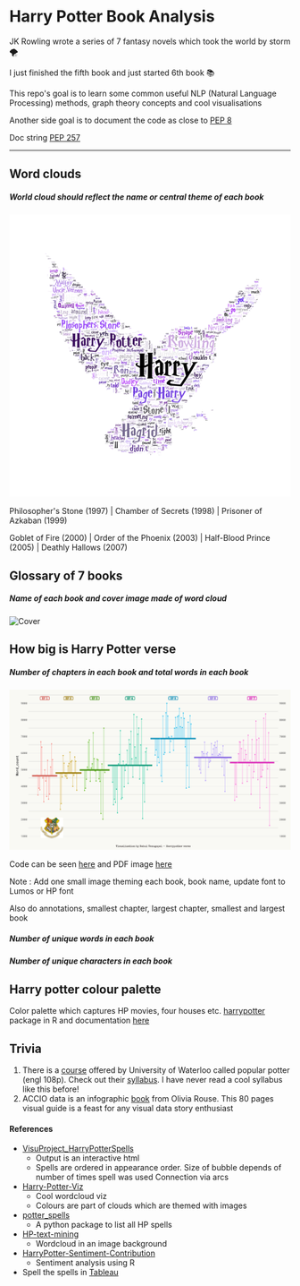 # Harry Potter Book Analysis
JK Rowling wrote a series of 7 fantasy novels which took the world by storm :tornado:

I just finished the fifth book and just started 6th book :books:

This repo's goal is to learn some common useful NLP (Natural Language Processing) methods, graph theory concepts and cool visualisations

Another side goal is to document the code as close to [PEP 8](https://www.python.org/dev/peps/pep-0008/)

Doc string [PEP 257](https://www.python.org/dev/peps/pep-0257/)

---

## Word clouds

##### World cloud should reflect the name or central theme of each book

![Combined gif](https://github.com/rahulvenugopal/Harry-Potter-Book-Analysis/blob/main/images/hp_world.gif)

Philosopher's Stone (1997) | Chamber of Secrets (1998) | Prisoner of Azkaban (1999)

Goblet of Fire (2000) | Order of the Phoenix (2003) | Half-Blood Prince (2005) | Deathly Hallows (2007)

## Glossary of 7 books

##### Name of each book and cover image made of word cloud

![Cover](https://github.com/rahulvenugopal/Harry-Potter-Book-Analysis/blob/main/images/gridplot/HP_Grid.jpg)

## How big is Harry Potter verse

##### Number of chapters in each book and total words in each book

![CoverImage](https://github.com/rahulvenugopal/Harry-Potter-Book-Analysis/blob/main/images/HowBigisHP.png)

Code can be seen [here](https://github.com/rahulvenugopal/Harry-Potter-Book-Analysis/blob/main/code/harry_words.R) and PDF image [here](https://github.com/rahulvenugopal/Harry-Potter-Book-Analysis/blob/main/HowBigisHP.pdf)

Note : Add one small image theming each book, book name, update font to Lumos or HP font

Also do annotations, smallest chapter, largest chapter, smallest and largest book

##### Number of unique words in each book

##### Number of unique characters in each book

## Harry potter colour palette

Color palette which captures HP movies, four houses etc.
[harrypotter](https://github.com/aljrico/harrypotter) package in R and documentation [here](https://cran.r-project.org/web/packages/harrypotter/harrypotter.pdf)

## Trivia

1. There is a [course](https://uwaterloo.ca/scholar/fcondon/classes/popular-potter) offered by University of Waterloo called popular potter (engl 108p). Check out their [syllabus](https://uwaterloo.ca/scholar/sites/ca.scholar/files/fcondon/files/hp_pp_f2020_syllabus.pdf). I have never read a cool syllabus like this before!
2. ACCIO data is an infographic [book](https://www.blurb.com/books/8807266-accio-data) from Olivia Rouse. This 80 pages visual guide is a feast for any visual data story enthusiast

#### References

- [VisuProject_HarryPotterSpells](https://github.com/Graunarmin/VisuProject_HarryPotterSpells)
  - Output is an interactive html
  - Spells are ordered in appearance order. Size of bubble depends of number of times spell was used
    Connection via arcs
- [Harry-Potter-Viz](https://github.com/heatherjcohen/Harry-Potter-Viz)
  - Cool wordcloud viz
  - Colours are part of clouds which are themed with images
- [potter_spells](https://github.com/Vibhu-Agarwal/potter_spells)
  - A python package to list all HP spells
- [HP-text-mining](https://github.com/ErikaJacobs/Harry-Potter-Text-Mining)
  - Wordcloud in an image background
- [HarryPotter-Sentiment-Contribution](https://github.com/adityaab14/HarryPotter-Sentiment-Contribution)
  - Sentiment analysis using R
- Spell the spells in [Tableau](https://public.tableau.com/pt-br/gallery/harry-potter-spells-complete-list?tab=featured&type=featured)
